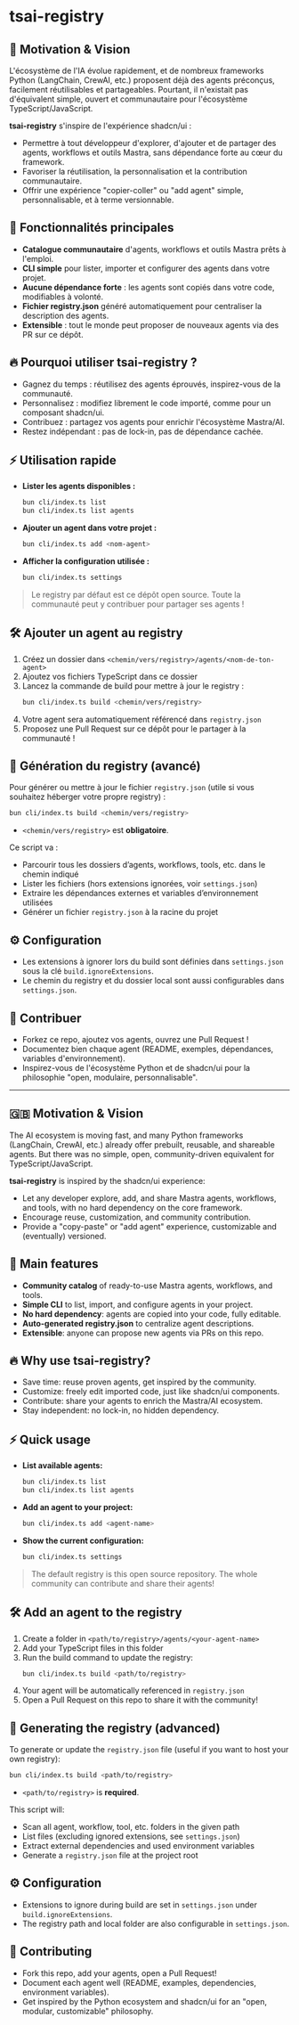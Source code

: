 # tsai-registry

## 🌟 Motivation & Vision

L'écosystème de l'IA évolue rapidement, et de nombreux frameworks Python (LangChain, CrewAI, etc.) proposent déjà des agents préconçus, facilement réutilisables et partageables. Pourtant, il n'existait pas d'équivalent simple, ouvert et communautaire pour l'écosystème TypeScript/JavaScript. 

**tsai-registry** s'inspire de l'expérience shadcn/ui :
- Permettre à tout développeur d'explorer, d'ajouter et de partager des agents, workflows et outils Mastra, sans dépendance forte au cœur du framework.
- Favoriser la réutilisation, la personnalisation et la contribution communautaire.
- Offrir une expérience "copier-coller" ou "add agent" simple, personnalisable, et à terme versionnable.

## 🚀 Fonctionnalités principales

- **Catalogue communautaire** d'agents, workflows et outils Mastra prêts à l'emploi.
- **CLI simple** pour lister, importer et configurer des agents dans votre projet.
- **Aucune dépendance forte** : les agents sont copiés dans votre code, modifiables à volonté.
- **Fichier registry.json** généré automatiquement pour centraliser la description des agents.
- **Extensible** : tout le monde peut proposer de nouveaux agents via des PR sur ce dépôt.

## 🔥 Pourquoi utiliser tsai-registry ?

- Gagnez du temps : réutilisez des agents éprouvés, inspirez-vous de la communauté.
- Personnalisez : modifiez librement le code importé, comme pour un composant shadcn/ui.
- Contribuez : partagez vos agents pour enrichir l'écosystème Mastra/AI.
- Restez indépendant : pas de lock-in, pas de dépendance cachée.

## ⚡️ Utilisation rapide

- **Lister les agents disponibles :**
  ```sh
  bun cli/index.ts list
  bun cli/index.ts list agents
  ```
- **Ajouter un agent dans votre projet :**
  ```sh
  bun cli/index.ts add <nom-agent>
  ```
- **Afficher la configuration utilisée :**
  ```sh
  bun cli/index.ts settings
  ```

> Le registry par défaut est ce dépôt open source. Toute la communauté peut y contribuer pour partager ses agents !

## 🛠️ Ajouter un agent au registry

1. Créez un dossier dans `<chemin/vers/registry>/agents/<nom-de-ton-agent>`
2. Ajoutez vos fichiers TypeScript dans ce dossier
3. Lancez la commande de build pour mettre à jour le registry :
   ```sh
   bun cli/index.ts build <chemin/vers/registry>
   ```
4. Votre agent sera automatiquement référencé dans `registry.json`
5. Proposez une Pull Request sur ce dépôt pour le partager à la communauté !

## 📝 Génération du registry (avancé)

Pour générer ou mettre à jour le fichier `registry.json` (utile si vous souhaitez héberger votre propre registry) :

```sh
bun cli/index.ts build <chemin/vers/registry>
```

- `<chemin/vers/registry>` est **obligatoire**.

Ce script va :
- Parcourir tous les dossiers d’agents, workflows, tools, etc. dans le chemin indiqué
- Lister les fichiers (hors extensions ignorées, voir `settings.json`)
- Extraire les dépendances externes et variables d’environnement utilisées
- Générer un fichier `registry.json` à la racine du projet

## ⚙️ Configuration

- Les extensions à ignorer lors du build sont définies dans `settings.json` sous la clé `build.ignoreExtensions`.
- Le chemin du registry et du dossier local sont aussi configurables dans `settings.json`.

## 🤝 Contribuer

- Forkez ce repo, ajoutez vos agents, ouvrez une Pull Request !
- Documentez bien chaque agent (README, exemples, dépendances, variables d'environnement).
- Inspirez-vous de l'écosystème Python et de shadcn/ui pour la philosophie "open, modulaire, personnalisable".

---

## 🇬🇧 Motivation & Vision

The AI ecosystem is moving fast, and many Python frameworks (LangChain, CrewAI, etc.) already offer prebuilt, reusable, and shareable agents. But there was no simple, open, community-driven equivalent for TypeScript/JavaScript.

**tsai-registry** is inspired by the shadcn/ui experience:
- Let any developer explore, add, and share Mastra agents, workflows, and tools, with no hard dependency on the core framework.
- Encourage reuse, customization, and community contribution.
- Provide a "copy-paste" or "add agent" experience, customizable and (eventually) versioned.

## 🚀 Main features

- **Community catalog** of ready-to-use Mastra agents, workflows, and tools.
- **Simple CLI** to list, import, and configure agents in your project.
- **No hard dependency**: agents are copied into your code, fully editable.
- **Auto-generated registry.json** to centralize agent descriptions.
- **Extensible**: anyone can propose new agents via PRs on this repo.

## 🔥 Why use tsai-registry?

- Save time: reuse proven agents, get inspired by the community.
- Customize: freely edit imported code, just like shadcn/ui components.
- Contribute: share your agents to enrich the Mastra/AI ecosystem.
- Stay independent: no lock-in, no hidden dependency.

## ⚡️ Quick usage

- **List available agents:**
  ```sh
  bun cli/index.ts list
  bun cli/index.ts list agents
  ```
- **Add an agent to your project:**
  ```sh
  bun cli/index.ts add <agent-name>
  ```
- **Show the current configuration:**
  ```sh
  bun cli/index.ts settings
  ```

> The default registry is this open source repository. The whole community can contribute and share their agents!

## 🛠️ Add an agent to the registry

1. Create a folder in `<path/to/registry>/agents/<your-agent-name>`
2. Add your TypeScript files in this folder
3. Run the build command to update the registry:
   ```sh
   bun cli/index.ts build <path/to/registry>
   ```
4. Your agent will be automatically referenced in `registry.json`
5. Open a Pull Request on this repo to share it with the community!

## 📝 Generating the registry (advanced)

To generate or update the `registry.json` file (useful if you want to host your own registry):

```sh
bun cli/index.ts build <path/to/registry>
```

- `<path/to/registry>` is **required**.

This script will:
- Scan all agent, workflow, tool, etc. folders in the given path
- List files (excluding ignored extensions, see `settings.json`)
- Extract external dependencies and used environment variables
- Generate a `registry.json` file at the project root

## ⚙️ Configuration

- Extensions to ignore during build are set in `settings.json` under `build.ignoreExtensions`.
- The registry path and local folder are also configurable in `settings.json`.

## 🤝 Contributing

- Fork this repo, add your agents, open a Pull Request!
- Document each agent well (README, examples, dependencies, environment variables).
- Get inspired by the Python ecosystem and shadcn/ui for an "open, modular, customizable" philosophy.
